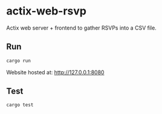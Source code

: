 # actix-web-rsvp

Actix web server + frontend to gather RSVPs into a CSV file.

## Run

```bash
cargo run
```

Website hosted at: http://127.0.0.1:8080

## Test

```bash
cargo test
```
